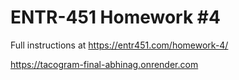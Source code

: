 # ENTR-451 Homework #4

Full instructions at https://entr451.com/homework-4/

https://tacogram-final-abhinag.onrender.com